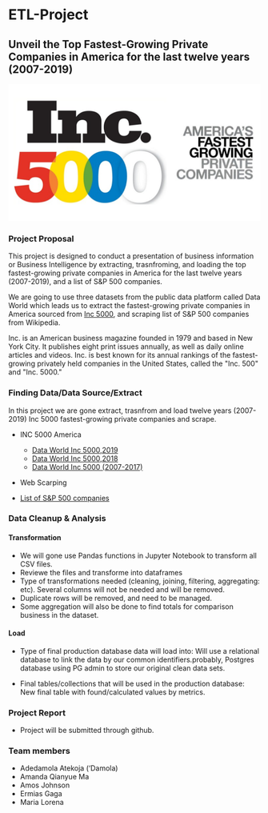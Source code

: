 # ETL-Project

## Unveil the Top Fastest-Growing Private Companies in America for the last twelve years (2007-2019) 
                          
![ETL_project](Image/Inc.5000.png)  

### Project Proposal

This project is designed to conduct a presentation of business information or Business Intelligence by extracting, trasnfroming, and loading the top fastest-growing private companies in America for the last twelve years (2007-2019), and  a list of S&P 500 companies.

We are going to use three datasets from the public data platform called Data World which leads us to extract the fastest-growing private companies in America sourced from [Inc 5000](https://www.inc.com/inc5000/2019/top-private-companies-2019-inc5000.html), and scraping list of S&P 500 companies from Wikipedia.

Inc. is an American business magazine founded in 1979 and based in New York City. It publishes eight print issues annually, as well as daily online articles and videos. Inc. is best known for its annual rankings of the fastest-growing privately held companies in the United States, called the "Inc. 500" and "Inc. 5000."

### Finding Data/Data Source/Extract
In this project we are gone extract, trasnfrom and load twelve years (2007-2019) Inc 5000 fastest-growing private companies and scrape.

* INC 5000 America
  - [Data World Inc 5000,2019](https://data.world/aurielle/inc-5000-2019/workspace/file?filename=inc5000-2019.csv)
  - [Data World Inc 5000,2018](https://data.world/aurielle/inc-5000-2018/workspace/file?filename=inc5000-2018.csv)
  - [Data World Inc 5000 (2007-2017)](https://data.world/aurielle/inc-5000-10-years/workspace/file?filename=inc5000_all10years.csv)
 
* Web Scarping 
 - [List of S&P 500 companies](https://en.wikipedia.org/wiki/List_of_S%26P_500_companies)
 
### Data Cleanup & Analysis

#### Transformation

- We will gone use Pandas functions in Jupyter Notebook to transform all CSV files.
- Reviewe the files and transforme into dataframes
- Type of transformations needed (cleaning, joining, filtering, aggregating: etc). Several columns will not be needed and will be removed. 
- Duplicate rows will be removed, and need to be managed. 
- Some aggregation will also be done to find totals for comparison business in the dataset.

#### Load
- Type of final production database data will load into: Will use a relational database to link the data by our common identifiers.probably, Postgres database using PG admin to store our original clean data sets.

- Final tables/collections that will be used in the production database: New final table with found/calculated values by metrics.

### Project Report
- Project will be submitted through github.

### Team members
- Adedamola Atekoja (‘Damola)
- Amanda Qianyue Ma
- Amos Johnson
- Ermias Gaga
- Maria Lorena



